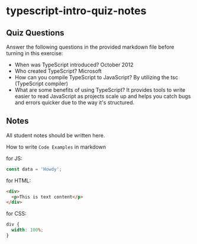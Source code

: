 # typescript-intro-quiz-notes

## Quiz Questions

Answer the following questions in the provided markdown file before turning in this exercise:

- When was TypeScript introduced?
  October 2012
- Who created TypeScript?
  Microsoft
- How can you compile TypeScript to JavaScript?
  By utilizing the tsc (TypeScript compiler)
- What are some benefits of using TypeScript?
  It provides tools to write easier to read JavaScript as projects scale up and helps you catch bugs and errors quicker due to the way it's structured.

## Notes

All student notes should be written here.

How to write `Code Examples` in markdown

for JS:

```js
const data = 'Howdy';
```

for HTML:

```html
<div>
  <p>This is text content</p>
</div>
```

for CSS:

```css
div {
  width: 100%;
}
```
